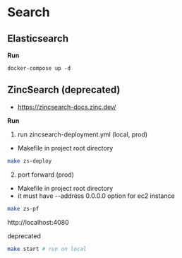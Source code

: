 # Search

## Elasticsearch
**Run**
```
docker-compose up -d
```



## ZincSearch (deprecated)
- https://zincsearch-docs.zinc.dev/

**Run**
1. run zincsearch-deployment.yml (local, prod)
- Makefile in project root directory
```bash
make zs-deploy
```

2. port forward (prod)
- Makefile in project root directory
- it must have --address 0.0.0.0 option for ec2 instance
```bash
make zs-pf
```

http://localhost:4080

deprecated
```bash
make start # run on local
```